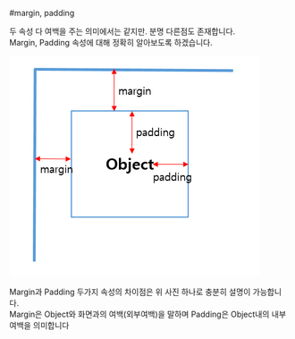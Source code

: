 #margin, padding

두 속성 다 여백을 주는 의미에서는 같지만. 분명 다른점도 존재합니다.  
Margin, Padding 속성에 대해 정확히 알아보도록 하겠습니다.

![img.png](img/margin.png)

Margin과 Padding 두가지 속성의 차이점은 위 사진 하나로 충분히 설명이 가능합니다.  
Margin은 Object와 화면과의 여백(외부여백)을 말하며 Padding은 Object내의 내부여백을 의미합니다